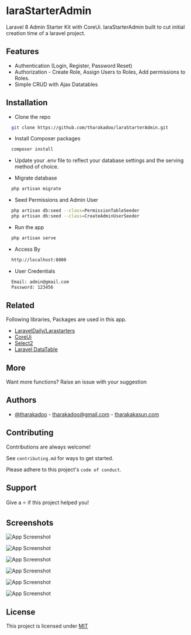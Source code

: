 
# laraStarterAdmin

Laravel 8 Admin Starter Kit with CoreUi. 
laraStarterAdmin built to cut initial creation time of a laravel project.
 

 


## Features

- Authentication (Login, Register, Password Reset)
- Authorization - Create Role, Assign Users to Roles, Add permissions to Roles.
- Simple CRUD with Ajax Datatables


## Installation

- Clone the repo 

```bash
  git clone https://github.com/tharakadoo/laraStarterAdmin.git
```
- Install Composer packages

```bash
  composer install
```

- Update your .env file to reflect your database settings and the serving method of choice.

- Migrate database

```bash
  php artisan migrate
```

- Seed Permissions and Admin User

```bash
  php artisan db:seed --class=PermissionTableSeeder
  php artisan db:seed --class=CreateAdminUserSeeder
```
- Run the app
```bash
  php artisan serve
```
- Access By

```bash
  http://localhost:8000
```
- User Credentials

```bash
  Email: admin@gmail.com
  Password: 123456
```


## Related

Following libraries, Packages are used in this app.

- [LaravelDaily/Larastarters](https://github.com/LaravelDaily/Larastarters)
- [CoreUi](https://coreui.io/) 
- [Select2](https://github.com/select2/select2) 
- [Laravel DataTable](https://datatables.yajrabox.com) 

## More

Want more functions? Raise an issue with your suggestion
## Authors

- [@tharakadoo](https://www.github.com/tharakadoo) - tharakadoo@gmail.com - [tharakakasun.com](http://www.tharakakasun.com)  


## Contributing

Contributions are always welcome!

See `contributing.md` for ways to get started.

Please adhere to this project's `code of conduct`.


## Support

Give a ⭐️ if this project helped you!


## Screenshots

![App Screenshot](https://github.com/tharakadoo/laraStarterAdmin/blob/main/screen_shots/lara%20admin%201.PNG)

![App Screenshot](https://github.com/tharakadoo/laraStarterAdmin/blob/main/screen_shots/lara%20admin%202.PNG)

![App Screenshot](https://github.com/tharakadoo/laraStarterAdmin/blob/main/screen_shots/lara%20admin%203.PNG)

![App Screenshot](https://github.com/tharakadoo/laraStarterAdmin/blob/main/screen_shots/lara%20admin%204.PNG)

![App Screenshot](https://github.com/tharakadoo/laraStarterAdmin/blob/main/screen_shots/lara%20admin%205.PNG)

![App Screenshot](https://github.com/tharakadoo/laraStarterAdmin/blob/main/screen_shots/lara%20admin%206.PNG)



## License

This project is licensed under  [MIT](https://choosealicense.com/licenses/mit/)



